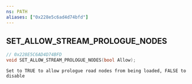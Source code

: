 ```yaml
---
ns: PATH
aliases: ["0x228e5c6ad4d74bfd"]
---
```

## SET_ALLOW_STREAM_PROLOGUE_NODES

```c
// 0x228E5C6AD4D74BFD
void SET_ALLOW_STREAM_PROLOGUE_NODES(bool Allow);
```

```
Set to TRUE to allow prologue road nodes from being loaded, FALSE to disable
```
